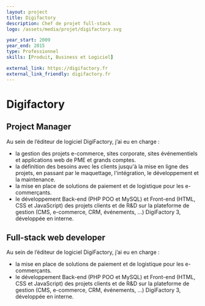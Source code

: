 ```yaml
---
layout: project
title: Digifactory
description: Chef de projet full-stack
logo: /assets/media/projet/digifactory.svg

year_start: 2009
year_end: 2015
type: Professionnel
skills: [Produit, Business et Logiciel]

external_link: https://digifactory.fr
external_link_friendly: digifactory.fr
---
```


# Digifactory

## Project Manager

Au sein de l’éditeur de logiciel DigiFactory, j’ai eu en charge :
- la gestion des projets e-commerce, sites corporate, sites événementiels et applications web de PME et grands comptes.
- la définition des besoins avec les clients jusqu'à la mise en ligne des projets, en passant par le maquettage, l'intégration, le développement et la maintenance.
- la mise en place de solutions de paiement et de logistique pour les e-commerçants.
- le développement Back-end (PHP POO et MySQL) et Front-end (HTML, CSS et JavaScript) des projets clients et de R&D sur la plateforme de gestion (CMS, e-commerce, CRM, événements, ...) DigiFactory 3, développée en interne.


## Full-stack web developer

Au sein de l’éditeur de logiciel DigiFactory, j’ai eu en charge :
- la mise en place de solutions de paiement et de logistique pour les e-commerçants.
- le développement Back-end (PHP POO et MySQL) et Front-end (HTML, CSS et JavaScript) des projets clients et de R&D sur la plateforme de gestion (CMS, e-commerce, CRM, événements, ...) DigiFactory 3, développée en interne.
